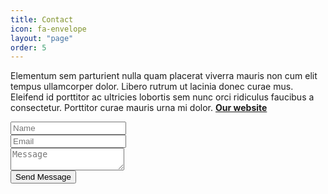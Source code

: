 ```yaml
---
title: Contact
icon: fa-envelope
layout: "page"
order: 5
---
```


<p>Elementum sem parturient nulla quam placerat viverra
mauris non cum elit tempus ullamcorper dolor. Libero rutrum ut lacinia
donec curae mus. Eleifend id porttitor ac ultricies lobortis sem nunc
orci ridiculus faucibus a consectetur. Porttitor curae mauris urna mi dolor.
<a href = "http://www.google.pl"><strong> Our website </strong></a> </p>

<form method="post" action="https://formspree.io/{{ site.email }}">
  <div class="row">
    <div class="6u 12u$(mobile)"><input type="text" name="name" placeholder="Name" /></div>
    <div class="6u$ 12u$(mobile)"><input type="text" name="email" placeholder="Email" /></div>
    <div class="12u$">
      <textarea name="message" placeholder="Message"></textarea>
    </div>
    <div class="12u$">
      <input type="submit" value="Send Message" />
    </div>
  </div>
</form>
